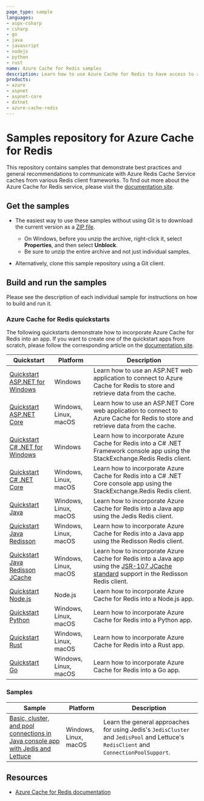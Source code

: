 ```yaml
---
page_type: sample
languages:
- aspx-csharp
- csharp
- go
- java
- javascript
- nodejs
- python
- rust
name: Azure Cache for Redis samples
description: Learn how to use Azure Cache for Redis to have access to a secure, dedicated cache that is accessible from any application within Azure.
products:
- azure
- aspnet
- aspnet-core
- dotnet
- azure-cache-redis
---
```


# Samples repository for Azure Cache for Redis

This repository contains samples that demonstrate best practices and general recommendations to communicate with Azure Redis Cache Service caches from various Redis client frameworks. To find out more about the Azure Cache for Redis service, please visit the [documentation site](https://docs.microsoft.com/azure/azure-cache-for-redis).

## Get the samples

- The easiest way to use these samples without using Git is to download the current version as a [ZIP file](https://github.com/Azure-Samples/azure-cache-redis/archive/main.zip).

  - On Windows, before you unzip the archive, right-click it, select **Properties**, and then select **Unblock**.
  - Be sure to unzip the entire archive and not just individual samples.

- Alternatively, clone this sample repository using a Git client.

## Build and run the samples

Please see the description of each individual sample for instructions on how to build and run it.

### Azure Cache for Redis quickstarts

The following quickstarts demonstrate how to incorporate Azure Cache for Redis into an app.
If you want to create one of the quickstart apps from scratch, please follow the corresponding article on the [documentation site](https://docs.microsoft.com/azure/azure-cache-for-redis).

| Quickstart | Platform | Description |
| ---------- | -------- | ----------- |
| [Quickstart ASP.NET for Windows](/quickstart/aspnet) | Windows | Learn how to use an ASP.NET web application to connect to Azure Cache for Redis to store and retrieve data from the cache. |
| [Quickstart ASP.NET Core](/quickstart/aspnet-core) | Windows, Linux, macOS | Learn how to use an ASP.NET Core web application to connect to Azure Cache for Redis to store and retrieve data from the cache. |
| [Quickstart C# .NET for Windows](/quickstart/dotnet) | Windows | Learn how to incorporate Azure Cache for Redis into a C# .NET Framework console app using the StackExchange.Redis Redis client. |
| [Quickstart C# .NET Core](/quickstart/dotnet-core) | Windows, Linux, macOS | Learn how to incorporate Azure Cache for Redis into a C# .NET Core console app using the StackExchange.Redis Redis client. |
| [Quickstart Java](/quickstart/java) | Windows, Linux, macOS | Learn how to incorporate Azure Cache for Redis into a Java app using the Jedis Redis client. |
| [Quickstart Java Redisson](/quickstart/java-redisson) | Windows, Linux, macOS | Learn how to incorporate Azure Cache for Redis into a Java app using the Redisson Redis client. |
| [Quickstart Java Redisson JCache](/quickstart/java-redisson-jcache) | Windows, Linux, macOS | Learn how to incorporate Azure Cache for Redis into a Java app using the [JSR-107 JCache standard](https://jcp.org/en/jsr/detail?id=107) support in the Redisson Redis client. |
| [Quickstart Node.js](/quickstart/nodejs) | Node.js | Learn how to incorporate Azure Cache for Redis into a Node.js app. |
| [Quickstart Python](/quickstart/python) | Windows, Linux, macOS | Learn how to incorporate Azure Cache for Redis into a Python app. |
| [Quickstart Rust](https://github.com/Azure-Samples/azure-redis-cache-rust-quickstart) | Windows, Linux, macOS | Learn how to incorporate Azure Cache for Redis into a Rust app. |
| [Quickstart Go](https://github.com/Azure-Samples/azure-redis-cache-go-quickstart) | Windows, Linux, macOS | Learn how to incorporate Azure Cache for Redis into a Go app. |

### Samples

| Sample | Platform | Description |
| ------ | -------- | ----------- |
| [Basic, cluster, and pool connections in Java console app with Jedis and Lettuce](/samples/java/ClientSamples/) | Windows, Linux, macOS | Learn the general approaches for using Jedis's `JedisCluster` and `JedisPool` and Lettuce's `RedisClient` and `ConnectionPoolSupport`. |

## Resources

- [Azure Cache for Redis documentation](https://docs.microsoft.com/azure/azure-cache-for-redis)
